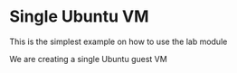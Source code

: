 # Single Ubuntu VM

This is the simplest example on how to use the lab module

We are creating a single Ubuntu guest VM
